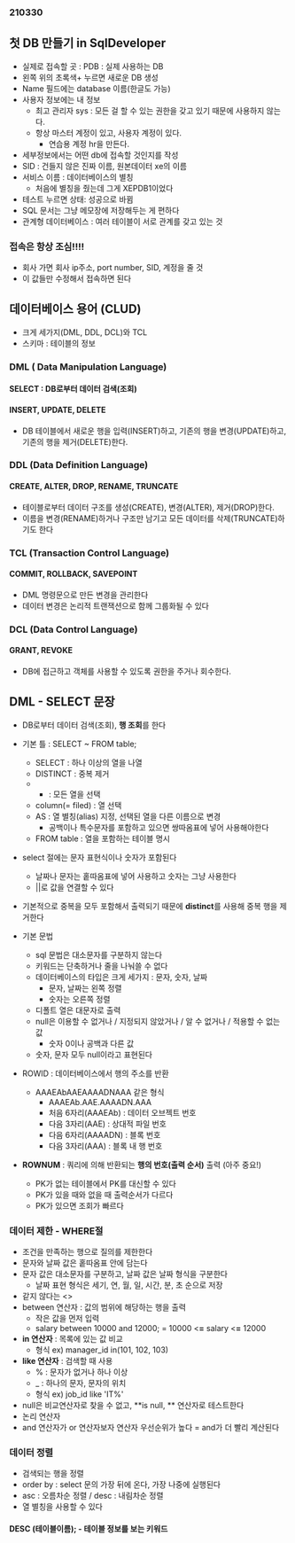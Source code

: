 ### 210330

## 첫 DB 만들기 in SqlDeveloper
* 실제로 접속할 곳 : PDB : 실제 사용하는 DB
* 왼쪽 위의 초록색+ 누르면 새로운 DB 생성
* Name 필드에는 database 이름(한글도 가능)
* 사용자 정보에는 내 정보
	* 최고 관리자 sys : 모든 걸 할 수 있는 권한을 갖고 있기 때문에 사용하지 않는다.
	* 항상 마스터 계정이 있고, 사용자 계정이 있다.
		* 연습용 계정 hr을 만든다.
* 세부정보에서는 어떤 db에 접속할 것인지를 작성
* SID : 건들지 않은 진짜 이름, 원본데이터 xe의 이름
* 서비스 이름 : 데이터베이스의 별칭
	* 처음에 별칭을 줬는데 그게 XEPDB1이었다
* 테스트 누르면 상태: 성공으로 바뀜
* SQL 문서는 그냥 메모장에 저장해두는 게 편하다
* 관계형 데이터베이스 : 여러 테이블이 서로 관계를 갖고 있는 것

### 접속은 항상 조심!!!!
* 회사 가면 회사 ip주소, port number, SID, 계정을 줄 것
* 이 값들만 수정해서 접속하면 된다

## 데이터베이스 용어 (CLUD)
* 크게 세가지(DML, DDL, DCL)와 TCL
* 스키마 : 테이블의 정보

### DML ( Data Manipulation Language)
#### SELECT : DB로부터 데이터 검색(조회)
#### INSERT, UPDATE, DELETE
* DB 테이블에서 새로운 행을 입력(INSERT)하고, 기존의 행을 변경(UPDATE)하고, 기존의 행을 제거(DELETE)한다.
### DDL (Data Definition Language)
#### CREATE, ALTER, DROP, RENAME, TRUNCATE
* 테이블로부터 데이터 구조를 생성(CREATE), 변경(ALTER), 제거(DROP)한다.
* 이름을 변경(RENAME)하거나 구조만 남기고 모든 데이터를 삭제(TRUNCATE)하기도 한다
### TCL (Transaction Control Language)
#### COMMIT, ROLLBACK, SAVEPOINT
* DML 명령문으로 만든 변경을 관리한다
* 데이터 변경은 논리적 트랜잭션으로 함께 그룹화될 수 있다
### DCL (Data Control Language)
#### GRANT, REVOKE
* DB에 접근하고 객체를 사용할 수 있도록 권한을 주거나 회수한다.

## DML - SELECT 문장
* DB로부터 데이터 검색(조회), **행 조회**를 한다
* 기본 틀 : SELECT ~ FROM table;
	* SELECT : 하나 이상의 열을 나열
	* DISTINCT : 중복 제거
	* * : 모든 열을 선택
	* column(= filed) : 열 선택
	* AS : 열 별칭(alias) 지정, 선택된 열을 다른 이름으로 변경
		* 공백이나 특수문자를 포함하고 있으면 쌍따옴표에 넣어 사용해야한다
	* FROM table : 열을 포함하는 테이블 명시
* select 절에는 문자 표현식이나 숫자가 포함된다
	* 날짜나 문자는 홑따옴표에 넣어 사용하고 숫자는 그냥 사용한다
	* ||로 값을 연결할 수 있다
* 기본적으로 중복을 모두 포함해서 출력되기 때문에 **distinct**를 사용해 중복 행을 제거한다

* 기본 문법
	* sql 문법은 대소문자를 구분하지 않는다
	* 키워드는 단축하거나 줄을 나눠쓸 수 없다
	* 데이터베이스의 타입은 크게 세가지 : 문자, 숫자, 날짜
		* 문자, 날짜는 왼쪽 정렬
		* 숫자는 오른쪽 정렬
	* 디폴트 열은 대문자로 출력
	* null은 이용할 수 없거나 / 지정되지 않았거나 / 알 수 없거나 / 적용할 수 없는 값
		* 숫자 0이나 공백과 다른 값
	* 숫자, 문자 모두 null이라고 표현된다

* ROWID : 데이터베이스에서 행의 주소를 반환
	* AAAEAbAAEAAAADNAAA 같은 형식
		* AAAEAb.AAE.AAAADN.AAA
		* 처음 6자리(AAAEAb) : 데이터 오브젝트 번호
		* 다음 3자리(AAE) : 상대적 파일 번호
		* 다음 6자리(AAAADN) : 블록 번호
		* 다음 3자리(AAA) : 블록 내 행 번호
* **ROWNUM** : 쿼리에 의해 반환되는 **행의 번호(출력 순서)** 출력 (아주 중요!)
	* PK가 없는 테이블에서 PK를 대신할 수 있다
	* PK가 있을 때와 없을 때 출력순서가 다르다
	* PK가 있으면 조회가 빠르다

### 데이터 제한 - WHERE절
* 조건을 만족하는 행으로 질의를 제한한다
* 문자와 날짜 값은 홑따옴표 안에 담는다
* 문자 값은 대소문자를 구분하고, 날짜 값은 날짜 형식을 구분한다
	* 날짜 표현 형식은 세기, 연, 월, 일, 시간, 분, 초 순으로 저장
* 같지 않다는 <>
* between 연산자 : 값의 범위에 해당하는 행을 출력
	* 작은 값을 먼저 입력
	* salary between 10000 and 12000; = 10000 <**=** salary <**=** 12000
* **in 연산자** : 목록에 있는 값 비교
	* 형식 ex) manager_id in(101, 102, 103)
* **like 연산자** : 검색할 때 사용
	* % : 문자가 없거나 하나 이상
	* _ : 하나의 문자, 문자의 위치
	* 형식 ex) job_id like 'IT%'
* null은 비교연산자로 찾을 수 없고, **is null, ** 연산자로 테스트한다
* 논리 연산자
* and 연산자가 or 연산자보자 연산자 우선순위가 높다 = and가 더 빨리 계산된다
### 데이터 정렬
* 검색되는 행을 정렬
* order by : select 문의 가장 뒤에 온다, 가장 나중에 실행된다
* asc : 오름차순 정렬 / desc : 내림차순 정렬
* 열 별칭을 사용할 수 있다

#### DESC (테이블이름); - 테이블 정보를 보는 키워드